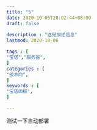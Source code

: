 ```yaml
---
title: "5"
date: 2020-10-05T20:02:44+08:00
draft: false
                   
description : "这是描述信息"           
lastmod: 2020-10-06             

tags : [                                    
"宝塔","服务器",
]
categories : [                              
"技术向",
]
keywords : [                                
"宝塔面板",
]

---
```


测试一下自动部署